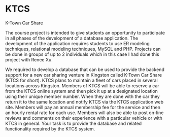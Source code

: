 # KTCS
K-Town Car Share 

The course project is intended to give students an opportunity to participate in all phases of the development of a database application. 
The development of the application requires students to use ER modeling techniques, relational modeling techniques, MySQL and PHP. 
Projects can be done in groups of up to 2 individuals which in this case I had done this project with Renee Xu.

We required to develop a database that can be used to provide the backend support for a new car sharing venture in Kingston called
K-Town Car Share (KTCS for short). KTCS plans to maintain a fleet of cars placed in several locations across Kingston. Members of 
KTCS will be able to reserve a car from the KTCS online system and then pick it up at a designated location using their unique member 
number. When they are done with the car they return it to the same location and notify KTCS via the KTCS application web site. Members 
will pay an annual membership fee for the service and then an hourly rental rate for each use. Members will also be able to post on-line 
reviews and comments on their experience with a particular vehicle or with KTCS in general. Your task is to provide the database and 
related functionality required by the KTCS system. 
